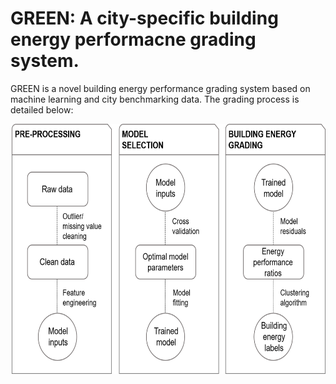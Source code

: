# GREEN: A city-specific building energy performacne grading system.

GREEN is a novel building energy performance grading system based on machine learning and city benchmarking data. The grading process is detailed below:

<img src="data/GREEN_methodology.png" alt="alt text" width="600" height="400">

